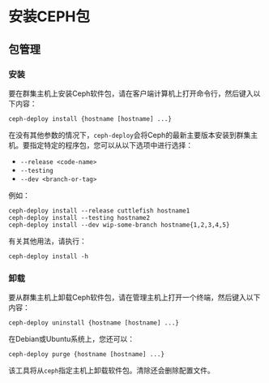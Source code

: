 # 安装CEPH包

## 包管理

### 安装

要在群集主机上安装Ceph软件包，请在客户端计算机上打开命令行，然后键入以下内容：

```text
ceph-deploy install {hostname [hostname] ...}
```

在没有其他参数的情况下，`ceph-deploy`会将Ceph的最新主要版本安装到群集主机。要指定特定的程序包，您可以从以下选项中进行选择：

* `--release <code-name>`
* `--testing`
* `--dev <branch-or-tag>`

例如：

```text
ceph-deploy install --release cuttlefish hostname1
ceph-deploy install --testing hostname2
ceph-deploy install --dev wip-some-branch hostname{1,2,3,4,5}
```

有关其他用法，请执行：

```text
ceph-deploy install -h
```

### 卸载

要从群集主机上卸载Ceph软件包，请在管理主机上打开一个终端，然后键入以下内容：

```text
ceph-deploy uninstall {hostname [hostname] ...}
```

在Debian或Ubuntu系统上，您还可以：

```text
ceph-deploy purge {hostname [hostname] ...}
```

该工具将从`ceph`指定主机上卸载软件包。清除还会删除配置文件。

